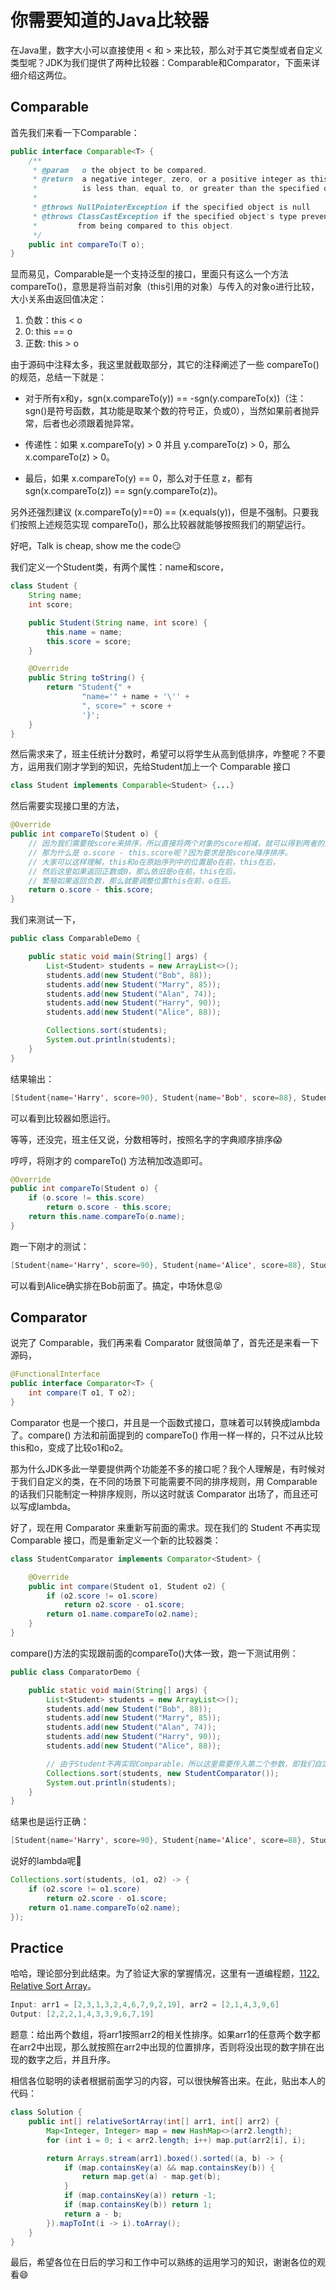 # 你需要知道的Java比较器

在Java里，数字大小可以直接使用 < 和 > 来比较，那么对于其它类型或者自定义类型呢？JDK为我们提供了两种比较器：Comparable和Comparator，下面来详细介绍这两位。

## Comparable

首先我们来看一下Comparable：

```java
public interface Comparable<T> {
    /**
     * @param   o the object to be compared.
     * @return  a negative integer, zero, or a positive integer as this object
     *          is less than, equal to, or greater than the specified object.
     *
     * @throws NullPointerException if the specified object is null
     * @throws ClassCastException if the specified object's type prevents it
     *         from being compared to this object.
     */
    public int compareTo(T o);
}
```

显而易见，Comparable是一个支持泛型的接口，里面只有这么一个方法 compareTo()，意思是将当前对象（this引用的对象）与传入的对象o进行比较，大小关系由返回值决定：

1. 负数：this < o
2. 0: this == o
3. 正数: this > o

由于源码中注释太多，我这里就截取部分，其它的注释阐述了一些 compareTo() 的规范，总结一下就是：

* 对于所有x和y，sgn(x.compareTo(y)) == -sgn(y.compareTo(x))（注：sgn()是符号函数，其功能是取某个数的符号正，负或0），当然如果前者抛异常，后者也必须跟着抛异常。

* 传递性：如果 x.compareTo(y) > 0 并且 y.compareTo(z) > 0，那么 x.compareTo(z) > 0。

* 最后，如果 x.compareTo(y) == 0，那么对于任意 z，都有 sgn(x.compareTo(z)) == sgn(y.compareTo(z))。

另外还强烈建议 (x.compareTo(y)==0) == (x.equals(y))，但是不强制。只要我们按照上述规范实现 compareTo()，那么比较器就能够按照我们的期望运行。

好吧，Talk is cheap, show me the code😏

我们定义一个Student类，有两个属性：name和score，

```java
class Student {
    String name;
    int score;

    public Student(String name, int score) {
        this.name = name;
        this.score = score;
    }

    @Override
    public String toString() {
        return "Student{" +
                "name='" + name + '\'' +
                ", score=" + score +
                '}';
    }
}
```

然后需求来了，班主任统计分数时，希望可以将学生从高到低排序，咋整呢？不要方，运用我们刚才学到的知识，先给Student加上一个 Comparable 接口

```java
class Student implements Comparable<Student> {...}
```

然后需要实现接口里的方法，

```java
@Override
public int compareTo(Student o) {
    // 因为我们需要按score来排序，所以直接将两个对象的score相减，就可以得到两者的大小关系了。
    // 那为什么是 o.score - this.score呢？因为要求是按score降序排序。
    // 大家可以这样理解，this和o在原始序列中的位置是o在前，this在后，
    // 然后这里如果返回正数或0，那么依旧是o在前，this在后，
    // 繁殖如果返回负数，那么就要调整位置this在前，o在后。
    return o.score - this.score;
}
```

我们来测试一下，

```java
public class ComparableDemo {

    public static void main(String[] args) {
        List<Student> students = new ArrayList<>();
        students.add(new Student("Bob", 88));
        students.add(new Student("Marry", 85));
        students.add(new Student("Alan", 74));
        students.add(new Student("Harry", 90));
        students.add(new Student("Alice", 88));

        Collections.sort(students);
        System.out.println(students);
    }
}
```

结果输出：

```java
[Student{name='Harry', score=90}, Student{name='Bob', score=88}, Student{name='Alice', score=88}, Student{name='Marry', score=85}, Student{name='Alan', score=74}]
```

可以看到比较器如愿运行。

等等，还没完，班主任又说，分数相等时，按照名字的字典顺序排序😱

哼哼，将刚才的 compareTo() 方法稍加改造即可。

```java
@Override
public int compareTo(Student o) {
    if (o.score != this.score)
        return o.score - this.score;
    return this.name.compareTo(o.name);
}
```

跑一下刚才的测试：

```java
[Student{name='Harry', score=90}, Student{name='Alice', score=88}, Student{name='Bob', score=88}, Student{name='Marry', score=85}, Student{name='Alan', score=74}]
```

可以看到Alice确实排在Bob前面了。搞定，中场休息😝

## Comparator

说完了 Comparable，我们再来看 Comparator 就很简单了，首先还是来看一下源码，

```java
@FunctionalInterface
public interface Comparator<T> {
    int compare(T o1, T o2);
}
```

Comparator 也是一个接口，并且是一个函数式接口，意味着可以转换成lambda了。compare() 方法和前面提到的 compareTo() 作用一样一样的，只不过从比较this和o，变成了比较o1和o2。

那为什么JDK多此一举要提供两个功能差不多的接口呢？我个人理解是，有时候对于我们自定义的类，在不同的场景下可能需要不同的排序规则，用 Comparable 的话我们只能制定一种排序规则，所以这时就该 Comparator 出场了，而且还可以写成lambda。

好了，现在用 Comparator 来重新写前面的需求。现在我们的 Student 不再实现 Comparable 接口，而是重新定义一个新的比较器类：

```java
class StudentComparator implements Comparator<Student> {

    @Override
    public int compare(Student o1, Student o2) {
        if (o2.score != o1.score)
            return o2.score - o1.score;
        return o1.name.compareTo(o2.name);
    }
}
```

compare()方法的实现跟前面的compareTo()大体一致，跑一下测试用例：

```java
public class ComparatorDemo {

    public static void main(String[] args) {
        List<Student> students = new ArrayList<>();
        students.add(new Student("Bob", 88));
        students.add(new Student("Marry", 85));
        students.add(new Student("Alan", 74));
        students.add(new Student("Harry", 90));
        students.add(new Student("Alice", 88));

        // 由于Student不再实现Comparable，所以这里需要传入第二个参数，即我们自定义的比较器
        Collections.sort(students, new StudentComparator());
        System.out.println(students);
    }
}
```

结果也是运行正确：

```java
[Student{name='Harry', score=90}, Student{name='Alice', score=88}, Student{name='Bob', score=88}, Student{name='Marry', score=85}, Student{name='Alan', score=74}]
```

说好的lambda呢👀

```java
Collections.sort(students, (o1, o2) -> {
    if (o2.score != o1.score)
        return o2.score - o1.score;
    return o1.name.compareTo(o2.name);
});
```

## Practice

哈哈，理论部分到此结束。为了验证大家的掌握情况，这里有一道编程题，[1122. Relative Sort Array](https://leetcode.com/problems/relative-sort-array/)。

```java
Input: arr1 = [2,3,1,3,2,4,6,7,9,2,19], arr2 = [2,1,4,3,9,6]
Output: [2,2,2,1,4,3,3,9,6,7,19]
```

题意：给出两个数组，将arr1按照arr2的相关性排序。如果arr1的任意两个数字都在arr2中出现，那么就按照在arr2中出现的位置排序，否则将没出现的数字排在出现的数字之后，并且升序。

相信各位聪明的读者根据前面学习的内容，可以很快解答出来。在此，贴出本人的代码：

```java
class Solution {
    public int[] relativeSortArray(int[] arr1, int[] arr2) {
        Map<Integer, Integer> map = new HashMap<>(arr2.length);
        for (int i = 0; i < arr2.length; i++) map.put(arr2[i], i);

        return Arrays.stream(arr1).boxed().sorted((a, b) -> {
            if (map.containsKey(a) && map.containsKey(b)) {
                return map.get(a) - map.get(b);
            }
            if (map.containsKey(a)) return -1;
            if (map.containsKey(b)) return 1;
            return a - b;
        }).mapToInt(i -> i).toArray();
    }
}
```

最后，希望各位在日后的学习和工作中可以熟练的运用学习的知识，谢谢各位的观看😄
